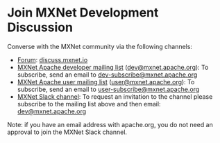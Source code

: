 # Join MXNet Development Discussion

Converse with the MXNet community via the following channels:

- [Forum](https://discuss.mxnet.io/): [discuss.mxnet.io](discuss.mxnet.io) <i class="fas fa-external-link-alt"></i>
- [MXNet Apache developer mailing list](https://lists.apache.org/list.html?dev@mxnet.apache.org) (dev@mxnet.apache.org): To subscribe, send an email to <a href="mailto:user-subscribe@mxnet.apache.org">dev-subscribe@mxnet.apache.org</a> <i class="far fa-envelope"></i>
- [MXNet Apache user mailing list](https://lists.apache.org/list.html?user@mxnet.apache.org) (user@mxnet.apache.org): To subscribe, send an email to <a href="mailto:dev-subscribe@mxnet.apache.org">user-subscribe@mxnet.apache.org</a> <i class="far fa-envelope"></i>
- [MXNet Slack channel](https://apache-mxnet.slack.com): To request an invitation to the channel please subscribe to the mailing list above and then email: <a href="mailto:dev@mxnet.apache.org">dev@mxnet.apache.org</a> <i class="far fa-envelope"></i>

Note: if you have an email address with apache.org, you do not need an approval to join the MXNet Slack channel.
